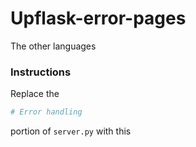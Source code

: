 # Upflask-error-pages
The other languages

### Instructions
Replace the
```python
# Error handling
```
portion of `server.py` with this
